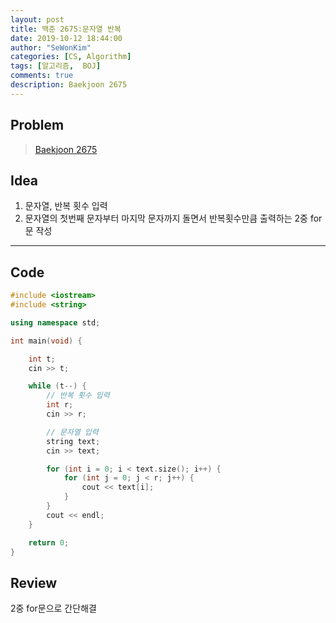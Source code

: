 ```yaml
---
layout: post
title: 백준 2675:문자열 반복
date: 2019-10-12 18:44:00
author: "SeWonKim"
categories: [CS, Algorithm]
tags: [알고리즘,  BOJ]
comments: true
description: Baekjoon 2675
---
```


## Problem

> [Baekjoon 2675](https://www.acmicpc.net/problem/2675)

## Idea

1. 문자열, 반복 횟수 입력
2. 문자열의 첫번째 문자부터 마지막 문자까지 돌면서 반복횟수만큼 출력하는 2중 for문 작성

---

## Code

```cpp
#include <iostream>
#include <string>

using namespace std;

int main(void) {

	int t;
	cin >> t;

	while (t--) {
		// 반복 횟수 입력
		int r;
		cin >> r;

		// 문자열 입력
		string text;
		cin >> text;

		for (int i = 0; i < text.size(); i++) {
			for (int j = 0; j < r; j++) {
				cout << text[i];
			}
		}
		cout << endl;
	}

	return 0;
}
```

## Review

2중 for문으로 간단해결
